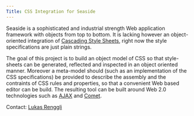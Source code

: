 ```yaml
---
Title: CSS Integration for Seaside
---
```


Seaside is a sophisticated and industrial strength Web application framework with objects from top to bottom. It is lacking however an object-oriented integration of [Cascading Style Sheets](http://www.w3.org/Style/CSS/), right now the style specifications are just plain strings.

The goal of this project is to build an object model of CSS so that style-sheets can be generated, reflected and inspected in an object oriented manner. Moreover a meta-model should (such as an implementation of the CSS specifications) be provided to describe the assembly and the contraints of CSS rules and properties, so that a convenient Web based editor can be build. The resulting tool can be built around Web 2.0 technologies such as [AJAX](http://en.wikipedia.org/wiki/AJAX) and [Comet](http://en.wikipedia.org/wiki/Comet_%28programming%29).

Contact: [Lukas Renggli](http://www.lukas-renggli.ch)
